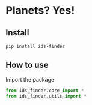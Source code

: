 # Planets? Yes!

<!-- WARNING: THIS FILE WAS AUTOGENERATED! DO NOT EDIT! -->

## Install

``` sh
pip install ids-finder
```

## How to use

Import the package

``` python
from ids_finder.core import *
from ids_finder.utils import *
```
